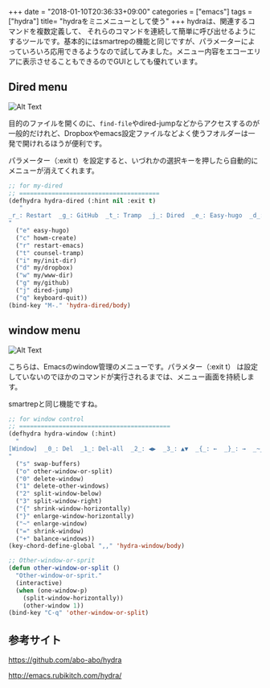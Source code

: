 +++
date = "2018-01-10T20:36:33+09:00"
categories = ["emacs"]
tags = ["hydra"]
title= "hydraをミニメニューとして使う"
+++
hydraは、関連するコマンドを複数定義して、 それらのコマンドを連続して簡単に呼び出せるようにするツールです。基本的にはsmartrepの機能と同じですが、パラメーターによっていろいろ応用できるようなので試してみました。メニュー内容をエコーエリアに表示させることもできるのでGUIとしても優れています。

<!--more-->

## Dired menu
![Alt Text](https://goo.gl/C4GVjH) 

目的のファイルを開くのに、```find-file```やdired-jumpなどからアクセスするのが一般的だけれど、Dropboxやemacs設定ファイルなどよく使うフオルダーは一発で開けれるほうが便利です。

パラメーター（:exit t）を設定すると、いづれかの選択キーを押したら自動的にメニューが消えてくれます。

```lisp
;; for my-dired
;; =======================================
(defhydra hydra-dired (:hint nil :exit t)
   "
_r_: Restart  _g_: GitHub  _t_: Tramp  _j_: Dired  _e_: Easy-hugo  _d_: Dropbox  _w_: Webdir  _i_: Inits  _c_:howm
"
  ("e" easy-hugo)
  ("c" howm-create)
  ("r" restart-emacs)
  ("t" counsel-tramp)
  ("i" my/init-dir)
  ("d" my/dropbox)
  ("w" my/www-dir)
  ("g" my/github)
  ("j" dired-jump)
  ("q" keyboard-quit))
(bind-key "M-." 'hydra-dired/body)

```
## window menu

![Alt Text](https://goo.gl/oiodAL) 

こちらは、Emacsのwindow管理のメニューです。パラメター（:exit t）  は設定していないのでほかのコマンドが実行されるまでは、メニュー画面を持続します。

smartrepと同じ機能ですね。

```lisp
;; for window control
;; ==========================================
(defhydra hydra-window (:hint)
  "
[Window]  _0_: Del  _1_: Del-all  _2_: ◀▶  _3_: ▲▼  _{_: ←  _}_: →  _~_: ↓  _=_: ↑ _+_: BL  _o_: Split  _s_: Swap
"
  ("s" swap-buffers)
  ("o" other-window-or-split)
  ("0" delete-window)
  ("1" delete-other-windows)
  ("2" split-window-below)
  ("3" split-window-right)
  ("{" shrink-window-horizontally)
  ("}" enlarge-window-horizontally)
  ("~" enlarge-window)
  ("=" shrink-window)
  ("+" balance-windows))
(key-chord-define-global ",," 'hydra-window/body)

;; Other-window-or-sprit
(defun other-window-or-split ()
  "Other-window-or-sprit."
  (interactive)
  (when (one-window-p)
    (split-window-horizontally))
    (other-window 1))
(bind-key "C-q" 'other-window-or-split)
```

## 参考サイト

https://github.com/abo-abo/hydra

http://emacs.rubikitch.com/hydra/
